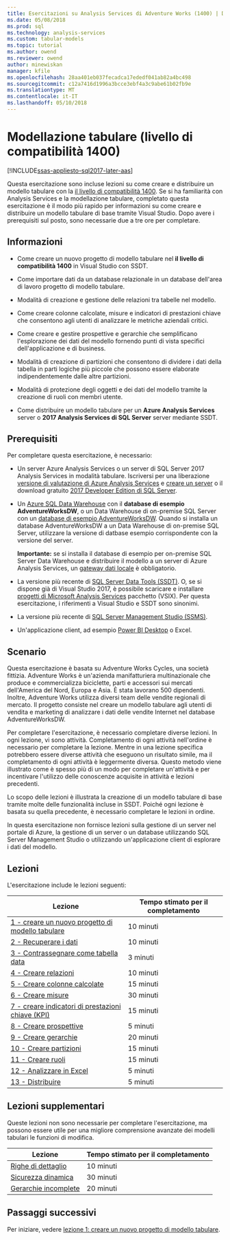 ```yaml
---
title: Esercitazioni su Analysis Services di Adventure Works (1400) | Documenti Microsoft
ms.date: 05/08/2018
ms.prod: sql
ms.technology: analysis-services
ms.custom: tabular-models
ms.topic: tutorial
ms.author: owend
ms.reviewer: owend
author: minewiskan
manager: kfile
ms.openlocfilehash: 28aa401eb037fecadca17ededf041ab82a4bc498
ms.sourcegitcommit: c12a7416d1996a3bcce3ebf4a3c9abe61b02fb9e
ms.translationtype: MT
ms.contentlocale: it-IT
ms.lasthandoff: 05/10/2018
---
```

# <a name="tabular-modeling-1400-compatibility-level"></a>Modellazione tabulare (livello di compatibilità 1400)

[!INCLUDE[ssas-appliesto-sql2017-later-aas](../../includes/ssas-appliesto-sql2017-later-aas.md)]

Questa esercitazione sono incluse lezioni su come creare e distribuire un modello tabulare con la [il livello di compatibilità 1400](../tabular-models/compatibility-level-for-tabular-models-in-analysis-services.md). Se si ha familiarità con Analysis Services e la modellazione tabulare, completato questa esercitazione è il modo più rapido per informazioni su come creare e distribuire un modello tabulare di base tramite Visual Studio. Dopo avere i prerequisiti sul posto, sono necessarie due a tre ore per completare.  
  
## <a name="what-you-learn"></a>Informazioni   
  
-   Come creare un nuovo progetto di modello tabulare nel **il livello di compatibilità 1400** in Visual Studio con SSDT.
  
-   Come importare dati da un database relazionale in un database dell'area di lavoro progetto di modello tabulare.  
  
-   Modalità di creazione e gestione delle relazioni tra tabelle nel modello.  
  
-   Come creare colonne calcolate, misure e indicatori di prestazioni chiave che consentono agli utenti di analizzare le metriche aziendali critici.  
  
-   Come creare e gestire prospettive e gerarchie che semplificano l'esplorazione dei dati del modello fornendo punti di vista specifici dell'applicazione e di business.  
  
-   Modalità di creazione di partizioni che consentono di dividere i dati della tabella in parti logiche più piccole che possono essere elaborate indipendentemente dalle altre partizioni.  
  
-   Modalità di protezione degli oggetti e dei dati del modello tramite la creazione di ruoli con membri utente.  
  
-   Come distribuire un modello tabulare per un **Azure Analysis Services** server o **2017 Analysis Services di SQL Server** server mediante SSDT.  
  
## <a name="prerequisites"></a>Prerequisiti  

Per completare questa esercitazione, è necessario:  
  
-   Un server Azure Analysis Services o un server di SQL Server 2017 Analysis Services in modalità tabulare. Iscriversi per una liberazione [versione di valutazione di Azure Analysis Services](https://azure.microsoft.com/services/analysis-services/) e [creare un server](https://docs.microsoft.com/azure/analysis-services/analysis-services-create-server) o il download gratuito [2017 Developer Edition di SQL Server](https://www.microsoft.com/sql-server/sql-server-downloads).

-   Un [Azure SQL Data Warehouse](https://docs.microsoft.com/azure/sql-data-warehouse/create-data-warehouse-portal) con il **database di esempio AdventureWorksDW**, o un Data Warehouse di on-premise SQL Server con un [database di esempio AdventureWorksDW](https://github.com/Microsoft/sql-server-samples/releases/tag/adventureworks). Quando si installa un database AdventureWorksDW a un Data Warehouse di on-premise SQL Server, utilizzare la versione di datbase esempio corrispondente con la versione del server. 

    **Importante:** se si installa il database di esempio per on-premise SQL Server Data Warehouse e distribuire il modello a un server di Azure Analysis Services, un [gateway dati locale](https://docs.microsoft.com/azure/analysis-services/analysis-services-gateway) è obbligatorio.

-   La versione più recente di [SQL Server Data Tools (SSDT)](https://msdn.microsoft.com/library/mt204009.aspx). O, se si dispone già di Visual Studio 2017, è possibile scaricare e installare [progetti di Microsoft Analysis Services](https://marketplace.visualstudio.com/items?itemName=ProBITools.MicrosoftAnalysisServicesModelingProjects) pacchetto (VSIX). Per questa esercitazione, i riferimenti a Visual Studio e SSDT sono sinonimi. 

-   La versione più recente di [SQL Server Management Studio (SSMS)](https://docs.microsoft.com/sql/ssms/download-sql-server-management-studio-ssms).    

-   Un'applicazione client, ad esempio [Power BI Desktop](https://powerbi.microsoft.com/desktop/) o Excel. 

## <a name="scenario"></a>Scenario  

Questa esercitazione è basata su Adventure Works Cycles, una società fittizia. Adventure Works è un'azienda manifatturiera multinazionale che produce e commercializza biciclette, parti e accessori sui mercati dell'America del Nord, Europa e Asia. È stata lavorano 500 dipendenti. Inoltre, Adventure Works utilizza diversi team delle vendite regionali di mercato. Il progetto consiste nel creare un modello tabulare agli utenti di vendita e marketing di analizzare i dati delle vendite Internet nel database AdventureWorksDW.  
  
Per completare l'esercitazione, è necessario completare diverse lezioni. In ogni lezione, vi sono attività. Completamento di ogni attività nell'ordine è necessario per completare la lezione. Mentre in una lezione specifica potrebbero essere diverse attività che eseguono un risultato simile, ma il completamento di ogni attività è leggermente diversa. Questo metodo viene illustrato come è spesso più di un modo per completare un'attività e per incentivare l'utilizzo delle conoscenze acquisite in attività e lezioni precedenti.  
  
Lo scopo delle lezioni è illustrata la creazione di un modello tabulare di base tramite molte delle funzionalità incluse in SSDT. Poiché ogni lezione è basata su quella precedente, è necessario completare le lezioni in ordine.
  
In questa esercitazione non fornisce lezioni sulla gestione di un server nel portale di Azure, la gestione di un server o un database utilizzando SQL Server Management Studio o utilizzando un'applicazione client di esplorare i dati del modello. 


## <a name="lessons"></a>Lezioni  

L'esercitazione include le lezioni seguenti:  
  
|Lezione|Tempo stimato per il completamento|  
|----------|------------------------------|  
|[1 - creare un nuovo progetto di modello tabulare](../tutorial-tabular-1400/as-lesson-1-create-a-new-tabular-model-project.md)|10 minuti|  
|[2 - Recuperare i dati](../tutorial-tabular-1400/as-lesson-2-get-data.md)|10 minuti|  
|[3 - Contrassegnare come tabella data](../tutorial-tabular-1400/as-lesson-3-mark-as-date-table.md)|3 minuti|  
|[4 - Creare relazioni](../tutorial-tabular-1400/as-lesson-4-create-relationships.md)|10 minuti|  
|[5 - Creare colonne calcolate](../tutorial-tabular-1400/as-lesson-5-create-calculated-columns.md)|15 minuti|
|[6 - Creare misure](../tutorial-tabular-1400/as-lesson-6-create-measures.md)|30 minuti|  
|[7 - creare indicatori di prestazioni chiave (KPI)](../tutorial-tabular-1400/as-lesson-7-create-key-performance-indicators.md)|15 minuti|  
|[8 - Creare prospettive](../tutorial-tabular-1400/as-lesson-8-create-perspectives.md)|5 minuti|  
|[9 - Creare gerarchie](../tutorial-tabular-1400/as-lesson-9-create-hierarchies.md)|20 minuti|  
|[10 - Creare partizioni](../tutorial-tabular-1400/as-lesson-10-create-partitions.md)|15 minuti|  
|[11 - Creare ruoli](../tutorial-tabular-1400/as-lesson-11-create-roles.md)|15 minuti|  
|[12 - Analizzare in Excel](../tutorial-tabular-1400/as-lesson-12-analyze-in-excel.md)|5 minuti| 
|[13 - Distribuire](../tutorial-tabular-1400/as-lesson-13-deploy.md)|5 minuti|  
  
## <a name="supplemental-lessons"></a>Lezioni supplementari  

Queste lezioni non sono necessarie per completare l'esercitazione, ma possono essere utile per una migliore comprensione avanzate dei modelli tabulari le funzioni di modifica.  
  
|Lezione|Tempo stimato per il completamento|  
|----------|------------------------------|  
|[Righe di dettaglio](../tutorial-tabular-1400/as-supplemental-lesson-detail-rows.md)|10 minuti|
|[Sicurezza dinamica](../tutorial-tabular-1400/as-supplemental-lesson-dynamic-security.md)|30 minuti|
|[Gerarchie incomplete](../tutorial-tabular-1400/as-supplemental-lesson-ragged-hierarchies.md)|20 minuti| 

  
## <a name="next-steps"></a>Passaggi successivi  

Per iniziare, vedere [lezione 1: creare un nuovo progetto di modello tabulare](../tutorial-tabular-1400/as-lesson-1-create-a-new-tabular-model-project.md).  
  
  
  


